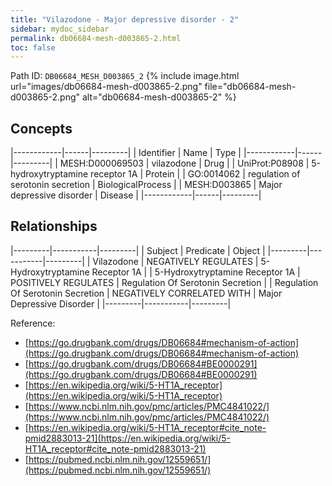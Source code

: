 ```yaml
---
title: "Vilazodone - Major depressive disorder - 2"
sidebar: mydoc_sidebar
permalink: db06684-mesh-d003865-2.html
toc: false 
---
```



Path ID: `DB06684_MESH_D003865_2`
{% include image.html url="images/db06684-mesh-d003865-2.png" file="db06684-mesh-d003865-2.png" alt="db06684-mesh-d003865-2" %}

## Concepts

|------------|------|---------|
| Identifier | Name | Type    |
|------------|------|---------|
| MESH:D000069503 | vilazodone | Drug |
| UniProt:P08908 | 5-hydroxytryptamine receptor 1A | Protein |
| GO:0014062 | regulation of serotonin secretion | BiologicalProcess |
| MESH:D003865 | Major depressive disorder | Disease |
|------------|------|---------|

## Relationships

|---------|-----------|---------|
| Subject | Predicate | Object  |
|---------|-----------|---------|
| Vilazodone | NEGATIVELY REGULATES | 5-Hydroxytryptamine Receptor 1A |
| 5-Hydroxytryptamine Receptor 1A | POSITIVELY REGULATES | Regulation Of Serotonin Secretion |
| Regulation Of Serotonin Secretion | NEGATIVELY CORRELATED WITH | Major Depressive Disorder |
|---------|-----------|---------|

Reference: 
  - [https://go.drugbank.com/drugs/DB06684#mechanism-of-action](https://go.drugbank.com/drugs/DB06684#mechanism-of-action)
  - [https://go.drugbank.com/drugs/DB06684#BE0000291](https://go.drugbank.com/drugs/DB06684#BE0000291)
  - [https://en.wikipedia.org/wiki/5-HT1A_receptor](https://en.wikipedia.org/wiki/5-HT1A_receptor)
  - [https://www.ncbi.nlm.nih.gov/pmc/articles/PMC4841022/](https://www.ncbi.nlm.nih.gov/pmc/articles/PMC4841022/)
  - [https://en.wikipedia.org/wiki/5-HT1A_receptor#cite_note-pmid2883013-21](https://en.wikipedia.org/wiki/5-HT1A_receptor#cite_note-pmid2883013-21)
  - [https://pubmed.ncbi.nlm.nih.gov/12559651/](https://pubmed.ncbi.nlm.nih.gov/12559651/)
